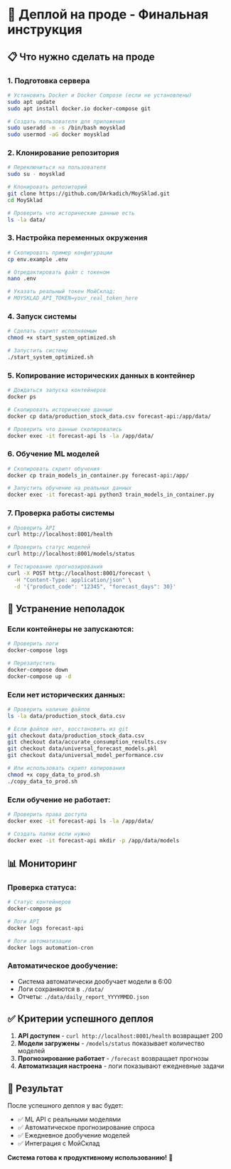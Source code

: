 # 🚀 Деплой на проде - Финальная инструкция

## 📋 Что нужно сделать на проде

### **1. Подготовка сервера**
```bash
# Установить Docker и Docker Compose (если не установлены)
sudo apt update
sudo apt install docker.io docker-compose git

# Создать пользователя для приложения
sudo useradd -m -s /bin/bash moysklad
sudo usermod -aG docker moysklad
```

### **2. Клонирование репозитория**
```bash
# Переключиться на пользователя
sudo su - moysklad

# Клонировать репозиторий
git clone https://github.com/DArkadich/MoySklad.git
cd MoySklad

# Проверить что исторические данные есть
ls -la data/
```

### **3. Настройка переменных окружения**
```bash
# Скопировать пример конфигурации
cp env.example .env

# Отредактировать файл с токеном
nano .env

# Указать реальный токен МойСклад:
# MOYSKLAD_API_TOKEN=your_real_token_here
```

### **4. Запуск системы**
```bash
# Сделать скрипт исполняемым
chmod +x start_system_optimized.sh

# Запустить систему
./start_system_optimized.sh
```

### **5. Копирование исторических данных в контейнер**
```bash
# Дождаться запуска контейнеров
docker ps

# Скопировать исторические данные
docker cp data/production_stock_data.csv forecast-api:/app/data/

# Проверить что данные скопировались
docker exec -it forecast-api ls -la /app/data/
```

### **6. Обучение ML моделей**
```bash
# Скопировать скрипт обучения
docker cp train_models_in_container.py forecast-api:/app/

# Запустить обучение на реальных данных
docker exec -it forecast-api python3 train_models_in_container.py
```

### **7. Проверка работы системы**
```bash
# Проверить API
curl http://localhost:8001/health

# Проверить статус моделей
curl http://localhost:8001/models/status

# Тестирование прогнозирования
curl -X POST http://localhost:8001/forecast \
  -H "Content-Type: application/json" \
  -d '{"product_code": "12345", "forecast_days": 30}'
```

## 🔧 Устранение неполадок

### **Если контейнеры не запускаются:**
```bash
# Проверить логи
docker-compose logs

# Перезапустить
docker-compose down
docker-compose up -d
```

### **Если нет исторических данных:**
```bash
# Проверить наличие файлов
ls -la data/production_stock_data.csv

# Если файлов нет, восстановить из git
git checkout data/production_stock_data.csv
git checkout data/accurate_consumption_results.csv
git checkout data/universal_forecast_models.pkl
git checkout data/universal_model_performance.csv

# Или использовать скрипт копирования
chmod +x copy_data_to_prod.sh
./copy_data_to_prod.sh
```

### **Если обучение не работает:**
```bash
# Проверить права доступа
docker exec -it forecast-api ls -la /app/data/

# Создать папки если нужно
docker exec -it forecast-api mkdir -p /app/data/models
```

## 📊 Мониторинг

### **Проверка статуса:**
```bash
# Статус контейнеров
docker-compose ps

# Логи API
docker logs forecast-api

# Логи автоматизации
docker logs automation-cron
```

### **Автоматическое дообучение:**
- Система автоматически дообучает модели в 6:00
- Логи сохраняются в `./data/`
- Отчеты: `./data/daily_report_YYYYMMDD.json`

## ✅ Критерии успешного деплоя

1. **API доступен** - `curl http://localhost:8001/health` возвращает 200
2. **Модели загружены** - `/models/status` показывает количество моделей
3. **Прогнозирование работает** - `/forecast` возвращает прогнозы
4. **Автоматизация настроена** - логи показывают ежедневные задачи

## 🎯 Результат

После успешного деплоя у вас будет:
- ✅ ML API с реальными моделями
- ✅ Автоматическое прогнозирование спроса
- ✅ Ежедневное дообучение моделей
- ✅ Интеграция с МойСклад

**Система готова к продуктивному использованию!** 🚀 